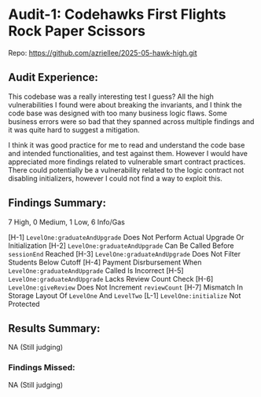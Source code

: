 # Audit-1: Codehawks First Flights Rock Paper Scissors

Repo: https://github.com/azriellee/2025-05-hawk-high.git

## Audit Experience:

This codebase was a really interesting test I guess? All the high vulnerabilities I found were about breaking the invariants, and I think the code base was designed with too many business logic flaws. Some business errors were so bad that they spanned across multiple findings and it was quite hard to suggest a mitigation.

I think it was good practice for me to read and understand the code base and intended functionalities, and test against them. However I would have appreciated more findings related to vulnerable smart contract practices. There could potentially be a vulnerability related to the logic contract not disabling initializers, however I could not find a way to exploit this.

## Findings Summary:

7 High, 0 Medium, 1 Low, 6 Info/Gas

[H-1] `LevelOne:graduateAndUpgrade` Does Not Perform Actual Upgrade Or Initialization
[H-2] `LevelOne:graduateAndUpgrade` Can Be Called Before `sessionEnd` Reached
[H-3] `LevelOne:graduateAndUpgrade` Does Not Filter Students Below Cutoff
[H-4] Payment Disrbursement When `LevelOne:graduateAndUpgrade` Called Is Incorrect
[H-5] `LevelOne:graduateAndUpgrade` Lacks Review Count Check
[H-6] `LevelOne:giveReview` Does Not Increment `reviewCount`
[H-7] Mismatch In Storage Layout Of `LevelOne` And `LevelTwo`
[L-1] `LevelOne:initialize` Not Protected

## Results Summary:

NA (Still judging)

### Findings Missed:

NA (Still judging)

